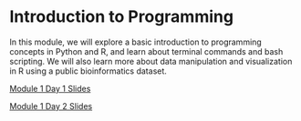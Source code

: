 # Introduction to Programming
In this module, we will explore a basic introduction to programming concepts in Python and R, and learn about terminal commands and bash scripting. We will also learn more about data manipulation and visualization in R using a public bioinformatics dataset. 

[Module 1 Day 1 Slides](https://ucsdcloud-my.sharepoint.com/:p:/g/personal/jjauregu_ucsd_edu/EeG7vdvb66pHogHdFN8l2REB46kBSj4tBDjxYfaVtfNWGg?e=Aue6kf)

[Module 1 Day 2 Slides](https://ucsdcloud-my.sharepoint.com/:p:/g/personal/jjauregu_ucsd_edu/EWyV3OnxJtpOvtBfvvX_SDkBYo9LQs_Rc_OYgAqvA0xk-Q?e=SFn6Aj)
